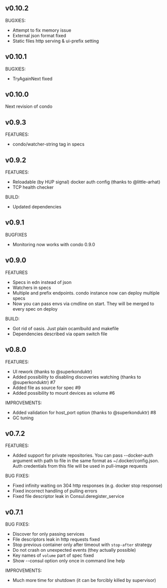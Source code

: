 v0.10.2
--------------------------

BUGXIES:
  * Attempt to fix memory issue
  * External json format fixed
  * Static files http serving & ui-prefix setting


v0.10.1
--------------------------

BUGXIES:
  * TryAgainNext fixed

v0.10.0
--------------------------

Next revision of condo

v0.9.3
------

FEATURES:
  * condo/watcher-string tag in specs

v0.9.2
------

FEATURES:
  * Reloadable (by HUP signal) docker auth config (thanks to @little-arhat)
  * TCP health checker

BUILD:
  * Updated dependencies

v0.9.1
-----

BUGFIXES
  
  * Monitoring now works with condo 0.9.0

v0.9.0
------

FEATURES

  * Specs in edn instead of json
  * Watchers in specs
  * Multiple and prefix endpoints. condo instance now can deploy multiple specs
  * Now you can pass envs via cmdline on start. They will be merged to every spec on deploy
  
BUILD:
  
  * Got rid of oasis. Just plain ocamlbuild and makefile
  * Dependencies described via opam switch file

v0.8.0
------

FEATURES:

  * UI rework (thanks to @superkonduktr)
  * Added possibility to disabling discoveries watching (thanks to @superkonduktr) #7
  * Added file as source for spec #9
  * Added possibility to mount devices as volume #6

IMPROVEMENTS:

  * Added validation for host_port option (thanks to @superkonduktr) #8
  * GC tuning

v0.7.2
-----

FEATURES:

  * Added support for private repositories. You can pass --docker-auth argument with
    path to file in the same format as ~/.docker/config.json. Auth credentials
    from this file will be used in pull-image requests

BUG FIXES:

  * Fixed infinity waiting on 304 http responses (e.g. docker stop response)
  * Fixed incorrect handling of pulling errors
  * Fixed file descriptor leak in Consul.deregister_service

v0.7.1
------

BUG FIXES:

  * Discover for only passing services
  * File descriptors leak in http requests fixed
  * Stop previous container only after timeout with `stop-after` strategy
  * Do not crash on unexpected events (they actually possible)
  * Key names of `volume` part of spec fixed
  * Show --consul option only once in command line help

IMPROVEMENTS:

  * Much more time for shutdown (it can be forcibly killed by supervisor)
